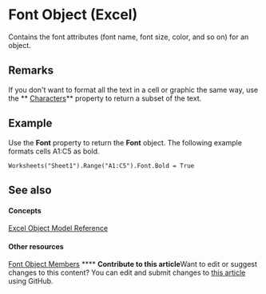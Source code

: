 
# Font Object (Excel)

Contains the font attributes (font name, font size, color, and so on) for an object.


## Remarks

If you don't want to format all the text in a cell or graphic the same way, use the  ** [Characters](5011b6d3-23ab-e2a8-9616-c4c73d3ae60e.md)** property to return a subset of the text.


## Example

Use the  **Font** property to return the **Font** object. The following example formats cells A1:C5 as bold.


```
Worksheets("Sheet1").Range("A1:C5").Font.Bold = True
```


## See also


#### Concepts


 [Excel Object Model Reference](11ea8598-8a20-92d5-f98b-0da04263bf2c.md)
#### Other resources


 [Font Object Members](537d89ae-59c5-0420-029a-32a2c385f02c.md)
****   **Contribute to this article**Want to edit or suggest changes to this content? You can edit and submit changes to  [this article](https://github.com/jhershey00/VBA_Excel_Test/OpenXMLCon/articles/f4788ba4-1c4c-2f03-4d73-194bc9316825.md) using GitHub.

